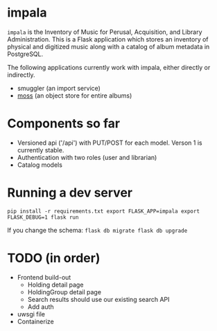 impala
======

`impala` is the Inventory of Music for Perusal, Acquisition, and Library
Administration. This is a Flask application which stores an inventory of
physical and digitized music along with a catalog of album metadata in
PostgreSQL.

The following applications currently work with impala, either directly or
indirectly.
- smuggler (an import service)
- [moss](https://github.com/wuvt/moss) (an object store for entire albums)


Components so far
=================

- Versioned api ('/api') with PUT/POST for each model. Verson 1 is currently
  stable.
- Authentication with two roles (user and librarian)
- Catalog models


Running a dev server
====================

``
pip install -r requirements.txt
export FLASK_APP=impala
export FLASK_DEBUG=1
flask run
``

If you change the schema:
``
flask db migrate
flask db upgrade
``

TODO (in order)
===============
- Frontend build-out 
    - Holding detail page
    - HoldingGroup detail page
    - Search results should use our existing search API
    - Add auth
- uwsgi file
- Containerize
